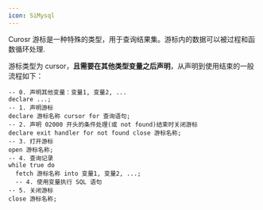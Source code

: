 ```yaml
---
icon: SiMysql
---
```

Curosr 游标是一种特殊的类型，用于查询结果集。游标内的数据可以被过程和函数循环处理.

游标类型为 cursor，**且需要在其他类型变量之后声明**，从声明到使用结束的一般流程如下：

```mysql
-- 0. 声明其他变量：变量1, 变量2, ...
declare ...;
-- 1. 声明游标
declare 游标名称 cursor for 查询语句;
-- 2. 声明 02000 开头的条件处理(或 not found)结束时关闭游标
declare exit handler for not found close 游标名称;
-- 3. 打开游标
open 游标名称;
-- 4. 查询记录
while true do
  fetch 游标名称 into 变量1, 变量2, ...;
  -- 4. 使用变量执行 SQL 语句
-- 5. 关闭游标
close 游标名称;
```
